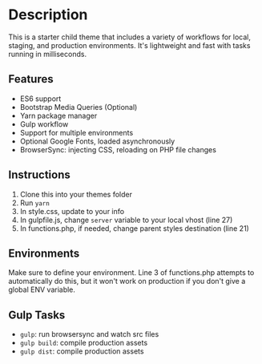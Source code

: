 # Description
This is a starter child theme that includes a variety of workflows for local, staging, and production environments. It's lightweight and fast with tasks running in milliseconds.

## Features
- ES6 support
- Bootstrap Media Queries (Optional)
- Yarn package manager
- Gulp workflow
- Support for multiple environments
- Optional Google Fonts, loaded asynchronously
- BrowserSync: injecting CSS, reloading on PHP file changes

## Instructions
1. Clone this into your themes folder
2. Run `yarn`
3. In style.css, update to your info
4. In gulpfile.js, change `server` variable to your local vhost (line 27)
5. In functions.php, if needed, change parent styles destination (line 21)

## Environments
Make sure to define your environment. Line 3 of functions.php attempts to automatically do this, but it won't work on production if you don't give a global ENV variable.

## Gulp Tasks
- `gulp`: run browsersync and watch src files
- `gulp build`: compile production assets
- `gulp dist`: compile production assets